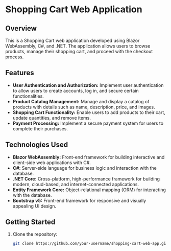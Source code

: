 # Shopping Cart Web Application

## Overview

This is a Shopping Cart web application developed using Blazor WebAssembly, C#, and .NET. The application allows users to browse products, manage their shopping cart, and proceed with the checkout process.

## Features

- **User Authentication and Authorization:** Implement user authentication to allow users to create accounts, log in, and secure certain functionalities.
- **Product Catalog Management:** Manage and display a catalog of products with details such as name, description, price, and images.
- **Shopping Cart Functionality:** Enable users to add products to their cart, update quantities, and remove items.
- **Payment Processing:** Implement a secure payment system for users to complete their purchases.

## Technologies Used

- **Blazor WebAssembly:** Front-end framework for building interactive and client-side web applications with C#.
- **C#:** Server-side language for business logic and interaction with the database.
- **.NET Core:** Cross-platform, high-performance framework for building modern, cloud-based, and internet-connected applications.
- **Entity Framework Core:** Object-relational mapping (ORM) for interacting with the database.
- **Bootstrap v5:** Front-end framework for responsive and visually appealing UI design.


## Getting Started

1. Clone the repository:

   ```bash
   git clone https://github.com/your-username/shopping-cart-web-app.git
